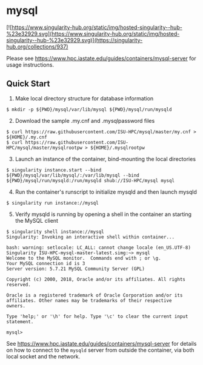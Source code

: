 # mysql

[![https://www.singularity-hub.org/static/img/hosted-singularity--hub-%23e32929.svg](https://www.singularity-hub.org/static/img/hosted-singularity--hub-%23e32929.svg)](https://singularity-hub.org/collections/937)

Please see https://www.hpc.iastate.edu/guides/containers/mysql-server for usage instructions.


## Quick Start

1. Make local directory structure for database information
```
$ mkdir -p ${PWD}/mysql/var/lib/mysql ${PWD}/mysql/run/mysqld
```

2. Download the sample .my.cnf and .mysqlpassword files
```
$ curl https://raw.githubusercontent.com/ISU-HPC/mysql/master/my.cnf > ${HOME}/.my.cnf
$ curl https://raw.githubusercontent.com/ISU-HPC/mysql/master/mysqlrootpw > ${HOME}/.mysqlrootpw
```    

3. Launch an instance of the container, bind-mounting the local directories
```
$ singularity instance.start --bind ${PWD}/mysql/var/lib/mysql/:/var/lib/mysql --bind ${PWD}/mysql/run/mysqld:/run/mysqld shub://ISU-HPC/mysql mysql
```

4. Run the container's runscript to initialize mysqld and then launch mysqld
```
$ singularity run instance://mysql
```

5. Verify mysqld is running by opening a shell in the container an starting the MySQL client
```
$ singularity shell instance://mysql
Singularity: Invoking an interactive shell within container...

bash: warning: setlocale: LC_ALL: cannot change locale (en_US.UTF-8)
Singularity ISU-HPC-mysql-master-latest.simg:~> mysql
Welcome to the MySQL monitor.  Commands end with ; or \g.
Your MySQL connection id is 3
Server version: 5.7.21 MySQL Community Server (GPL)

Copyright (c) 2000, 2018, Oracle and/or its affiliates. All rights reserved.

Oracle is a registered trademark of Oracle Corporation and/or its
affiliates. Other names may be trademarks of their respective
owners.

Type 'help;' or '\h' for help. Type '\c' to clear the current input statement.

mysql>
```

See https://www.hpc.iastate.edu/guides/containers/mysql-server for details on how to
connect to the `mysqld` server from outside the container, via both local socket
and the network.
